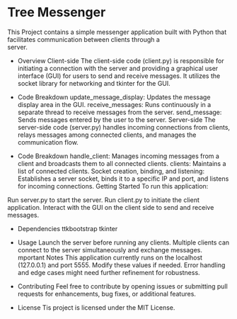# Tree Messenger
  This Project contains a simple messenger application built with Python that facilitates communication between clients through a   
  server.

- Overview
Client-side
The client-side code (client.py) is responsible for initiating a connection with the server and providing a graphical user interface (GUI) for users to send and receive messages. It utilizes the socket library for networking and tkinter for the GUI.

- Code Breakdown
update_message_display: Updates the message display area in the GUI.
receive_messages: Runs continuously in a separate thread to receive messages from the server.
send_message: Sends messages entered by the user to the server.
Server-side
The server-side code (server.py) handles incoming connections from clients, relays messages among connected clients, and manages the communication flow.

- Code Breakdown
handle_client: Manages incoming messages from a client and broadcasts them to all connected clients.
clients: Maintains a list of connected clients.
Socket creation, binding, and listening: Establishes a server socket, binds it to a specific IP and port, and listens for incoming connections.
Getting Started
To run this application:

Run server.py to start the server.
Run client.py to initiate the client application.
Interact with the GUI on the client side to send and receive messages.

- Dependencies
ttkbootstrap
tkinter
- Usage
Launch the server before running any clients.
Multiple clients can connect to the server simultaneously and exchange messages.
 mportant Notes
This application currently runs on the localhost (127.0.0.1) and port 5555. Modify these values if needed.
Error handling and edge cases might need further refinement for robustness.

- Contributing
Feel free to contribute by opening issues or submitting pull requests for enhancements, bug fixes, or additional features.

- License
Tis project is licensed under the MIT License.
